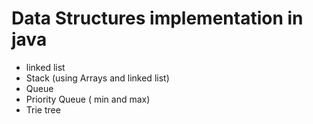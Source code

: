 # Data Structures implementation in java
* linked list
* Stack (using Arrays and linked list)
* Queue
* Priority Queue ( min and max) 
* Trie tree
